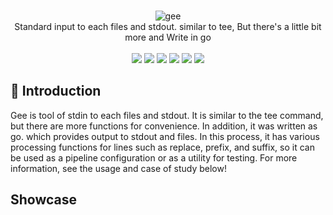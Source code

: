 <p align="center">
  <br>
  <img src="https://user-images.githubusercontent.com/13212227/107854997-1a7ab880-6e63-11eb-8626-9b0fcfeb6df4.jpg" alt="gee">
  <br>
  Standard input to each files and stdout. similar to tee, But there's a little bit more and Write in go
  <br><br>
  <!--
  <img src="https://img.shields.io/github/v/release/hahwul/dalfox?style=flat"> 
  <a href="https://snapcraft.io/dalfox"><img alt="dalfox" src="https://snapcraft.io/dalfox/badge.svg" /></a>
  <img src="https://img.shields.io/github/languages/top/hahwul/dalfox?style=flat"> 
  <img src="https://api.codacy.com/project/badge/Grade/17cac7b8d1e849a688577f2bbdd6ecd0"> 
  <a href="https://goreportcard.com/report/github.com/hahwul/dalfox"><img src="https://goreportcard.com/badge/github.com/hahwul/dalfox"></a> 
    -->
  <a href="https://goreportcard.com/report/github.com/hahwul/gee"><img src="https://goreportcard.com/badge/github.com/hahwul/gee"></a>
  <a href="https://app.codacy.com/gh/hahwul/gee?utm_source=github.com&utm_medium=referral&utm_content=hahwul/gee&utm_campaign=Badge_Grade"><img src="https://api.codacy.com/project/badge/Grade/fac8a4d4755a4fb481432f7ed14db3ca"></a>
  <img src="https://github.com/hahwul/gee/workflows/Build/badge.svg">
  <img src="https://github.com/hahwul/gee/workflows/SAST/badge.svg">
  <a href="https://twitter.com/intent/follow?screen_name=hahwul"><img src="https://img.shields.io/twitter/follow/hahwul?style=flat&logo=twitter"></a>
  <a href="https://github.com/hahwul"><img src="https://img.shields.io/github/stars/hahwul?style=flat&logo=github"></a>
</p>

## 🔖 Introduction
Gee is tool of stdin to each files and stdout. It is similar to the tee command, but there are more functions for convenience. In addition, it was written as go. which provides output to stdout and files. In this process, it has various processing functions for lines such as replace, prefix, and suffix, so it can be used as a pipeline configuration or as a utility for testing. For more information, see the usage and case of study below!

## Showcase
